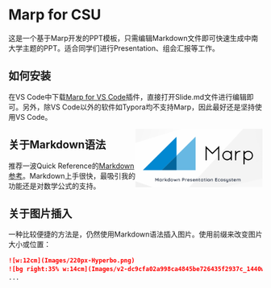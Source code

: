 # Marp for CSU

这是一个基于Marp开发的PPT模板，只需编辑Markdown文件即可快速生成中南大学主题的PPT。适合同学们进行Presentation、组会汇报等工作。

## 如何安装

在VS Code中下载[Marp for VS Code](https://marketplace.visualstudio.com/items?itemName=marp-team.marp-vscode)插件，直接打开Slide.md文件进行编辑即可。另外，除VS Code以外的软件如Typora均不支持Marp，因此最好还是坚持使用VS Code。

<img align="right" alt="img" src="https://github.com/Han-0107/Graphs/blob/master/Marp.png" width="50%" height="auto" />

## 关于Markdown语法

推荐一波Quick Reference的[Markdown参考](https://quickref.cn/docs/markdown.html)。Markdown上手很快，最吸引我的功能还是对数学公式的支持。

## 关于图片插入

一种比较便捷的方法是，仍然使用Markdown语法插入图片。使用前缀来改变图片大小或位置：

```markdown
![w:12cm](Images/220px-Hyperbo.png)
![bg right:35% w:14cm](Images/v2-dc9cfa02a998ca4845be726435f2937c_1440w.jpg)
...
```

